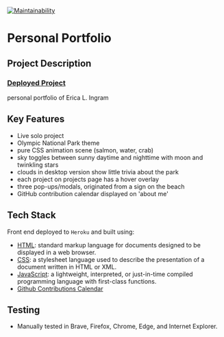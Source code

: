 [![Maintainability](https://api.codeclimate.com/v1/badges/59600252b236458e449a/maintainability)](https://codeclimate.com/github/evoingram/portfolio/maintainability)

# Personal Portfolio


## Project Description

### [Deployed Project](http://www.ericaingram.com)

personal portfolio of Erica L. Ingram

## Key Features

- Live solo project
- Olympic National Park theme
- pure CSS animation scene (salmon, water, crab)
- sky toggles between sunny daytime and nighttime with moon and twinkling stars
- clouds in desktop version show little trivia about the park
- each project on projects page has a hover overlay
- three pop-ups/modals, originated from a sign on the beach
- GitHub contribution calendar displayed on 'about me'

## Tech Stack

Front end deployed to `Heroku` and built using:

- [HTML](https://en.wikipedia.org/wiki/HTML): standard markup language for documents designed to be displayed in a web browser.
- [CSS](https://developer.mozilla.org/en-US/docs/Web/CSS):  a stylesheet language used to describe the presentation of a document written in HTML or XML.
- [JavaScript](https://developer.mozilla.org/en-US/docs/Web/javascript):  a lightweight, interpreted, or just-in-time compiled programming language with first-class functions.
- [Github Contributions Calendar](https://github.com/Bloggify/github-calendar)

## Testing

- Manually tested in Brave, Firefox, Chrome, Edge, and Internet Explorer.
